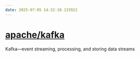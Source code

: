 ```yaml
---
date: 2025-07-05 14:32:10.133922
---
```


# [apache/kafka](https://github.com/apache/kafka)

Kafka—event streaming, processing, and storing data streams